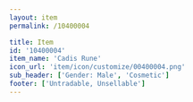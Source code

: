 ```yaml
---
layout: item
permalink: /10400004

title: Item
id: '10400004'
item_name: 'Cadis Rune'
icon_url: 'item/icon/customize/00400004.png'
sub_header: ['Gender: Male', 'Cosmetic']
footer: ['Untradable, Unsellable']
---
```

